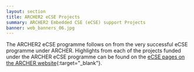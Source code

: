 ```yaml
---
layout: section
title: ARCHER2 eCSE Projects
summary: ARCHER2 Embedded CSE (eCSE) support Projects
banner: web_banners_06.jpg
---
```


The ARCHER2 eCSE programme follows on from the very successful eCSE programme under ARCHER. Highlights from each of the projects funded under the ARCHER eCSE programme can be found on the [eCSE pages on the ARCHER website]( https://www.archer.ac.uk/community/eCSE/){:target="_blank"}.
